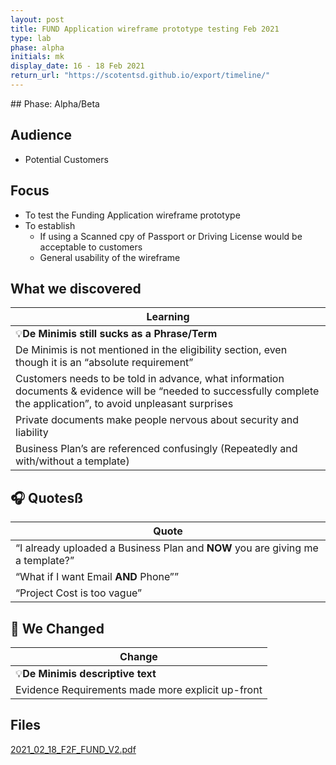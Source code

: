 ```yaml
---
layout: post
title: FUND Application wireframe prototype testing Feb 2021
type: lab
phase: alpha
initials: mk
display_date: 16 - 18 Feb 2021
return_url: "https://scotentsd.github.io/export/timeline/"
---
```


## Phase: Alpha/Beta

## Audience

- Potential Customers

## Focus

- To test the Funding Application wireframe prototype
- To establish 
  - If using a Scanned cpy of Passport or Driving License would be acceptable to customers
  - General usability of the wireframe


## What we discovered

| Learning
| ---
| 💡**De Minimis still sucks as a Phrase/Term**
| De Minimis is not mentioned in the eligibility section, even though it is an “absolute requirement”
| Customers needs to be told in advance, what information documents & evidence will be “needed to successfully complete the application”, to avoid unpleasant surprises
| Private documents make people nervous about security and liability
| Business Plan’s are referenced confusingly (Repeatedly and with/without a template)

## 🎧 Quotesß

| Quote
| ---
| “I already uploaded a Business Plan and **NOW** you are giving me a template?”
| “What if I want Email **AND** Phone””
| “Project Cost is too vague”


## 🧰 We Changed 

| Change
| ---
| 💡**De Minimis descriptive text**
| Evidence Requirements made more explicit up-front

## Files
[2021_02_18_F2F_FUND_V2.pdf](https://scotentsd.github.io/funding/files/2021_02_18_F2F_FUND_V2.pdf)
<!--more-->
